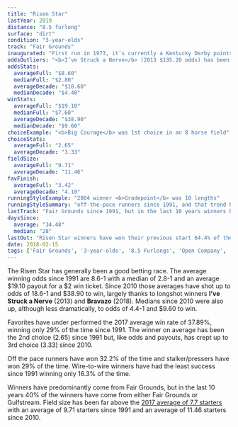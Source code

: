 ```yaml
---
title: "Risen Star"
lastYear: 2019
distance: "8.5 furlong"
surface: "dirt"
condition: "3-year-olds"
track: "Fair Grounds"
inaugurated: "First run in 1973, it’s currently a Kentucky Derby points race"
oddsOutliers: "<b>I’ve Struck a Nerve</b> (2013 $135.20 odds) has been excluded from the chart to allow for an overall better visualization"
oddsStats:
  averageFull: "$8.60"
  medianFull: "$2.80"
  averageDecade: "$18.60"
  medianDecade: "$4.40"
winStats:
  averageFull: "$19.10"
  medianFull: "$7.60"
  averageDecade: "$38.90"
  medianDecade: "$9.60"
choiceExample: "<b>Big Courage</b> was 1st choice in an 8 horse field"
choiceStats:
  averageFull: "2.65"
  averageDecade: "3.33"
fieldSize:
  averageFull: "9.71"
  averageDecade: "11.46"
favFinish:
  averageFull: "3.42"
  averageDecade: "4.10"
runningStyleExample: "2004 winner <b>Gradepoint</b> was 10 lengths"
runningStyleSummary: "off-the-pace runners since 1991, and that trend has continued over the last 10 years"
lastTrack: "Fair Grounds since 1991, but in the last 10 years winners have been evenly split between Fair Grounds and Gulfstream. Winners have generally raced within the last 35 days"
daysSince:
  average: "34.48"
  median: "28"
lastOut: "Risen Star winners have won their previous start 64.4% of the time and finished in the money (first, second or third) 87.1% of the time."
date: 2018-02-15
tags: ['Fair Grounds', '3-year-olds', '8.5 Furlongs', 'Open Company', 'Dirt', 'Derby Prep']
---
```


The Risen Star has generally been a good betting race. The average winning odds since 1991 are 8.6-1 with a median of 2.8-1 and an average $19.10 payout for a $2 win ticket. Since 2010 those averages have shot up to odds of 18.6-1 and $38.90 to win, largely thanks to longshot winners **I’ve Struck a Nerve** (2013) and **Bravazo** (2018). Medians since 2010 were also up, although less dramatically, to odds of 4.4-1 and $9.60 to win.

Favorites have under performed the 2017 average win rate of 37.89%, winning only 29% of the time since 1991. The winner on average has been the 2nd choice (2.65) since 1991 but, like odds and payouts, has crept up to 3rd choice (3.33) since 2010.

Off the pace runners have won 32.2% of the time and stalker/pressers have won 29% of the time. Wire-to-wire winners have had the least success since 1991 winning only 16.3% of the time.

Winners have predominantly come from Fair Grounds, but in the last 10 years 40% of the winners have come from either Fair Grounds or Gulfstream. Field size has been far above the [2017 average of 7.7 starters](http://jockeyclub.com/factbook/races_pass.asp?whatyr=2017) with an average of 9.71 starters since 1991 and an average of 11.46 starters since 2010.
